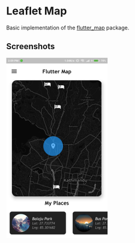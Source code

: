 # Leaflet Map

Basic implementation of the [flutter\_map](https://pub.dev/packages/flutter_map) package.

## Screenshots

<img height="480px" src="screenshots/1.png">